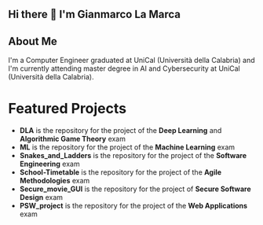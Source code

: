 ## Hi there 👋 I'm Gianmarco La Marca

## About Me
I'm a Computer Engineer graduated at UniCal (Università della Calabria) and I'm currently attending master degree in AI and Cybersecurity at UniCal (Università della Calabria).

# Featured Projects
- **DLA** is the repository for the project of the **Deep Learning** and **Algorithmic Game Theory** exam
- **ML** is the repository for the project of the **Machine Learning** exam
- **Snakes_and_Ladders** is the repository for the project of the **Software Engineering** exam
- **School-Timetable** is the repository for the project of the **Agile Methodologies** exam
- **Secure_movie_GUI** is the repository for the project of **Secure Software Design** exam
- **PSW_project** is the repository for the project of the **Web Applications** exam

<!--
**GLAwasTaken/GLAwasTaken** is a ✨ _special_ ✨ repository because its `README.md` (this file) appears on your GitHub profile.

Here are some ideas to get you started:

- 🔭 I’m currently working on ...
- 🌱 I’m currently learning ...
- 👯 I’m looking to collaborate on ...
- 🤔 I’m looking for help with ...
- 💬 Ask me about ...
- 📫 How to reach me: ...
- 😄 Pronouns: ...
- ⚡ Fun fact: ...
-->
